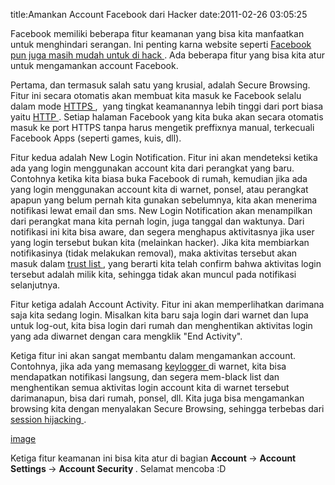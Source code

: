 title:Amankan Account Facebook dari Hacker
date:2011-02-26 03:05:25

Facebook memiliki beberapa fitur keamanan yang bisa kita manfaatkan untuk menghindari serangan. Ini penting karna website seperti
<a href="http://kecebongsoft.wordpress.com/2011/02/23/hacking-fb-twitter-yahoo-dll-dengan-firesheep/">
 Facebook pun juga masih mudah untuk di hack
</a>
. Ada beberapa fitur yang bisa kita atur untuk mengamankan account Facebook.

Pertama, dan termasuk salah satu yang krusial, adalah Secure Browsing. Fitur ini secara otomatis akan membuat kita masuk ke Facebook selalu dalam mode
<a href="http://en.wikipedia.org/wiki/HTTP_Secure">
 HTTPS
</a>
, &#160;yang tingkat keamanannya lebih tinggi dari port biasa yaitu
<a href="http://en.wikipedia.org/wiki/Hypertext_Transfer_Protocol">
 HTTP
</a>
. Setiap halaman Facebook yang kita buka akan secara otomatis masuk ke port HTTPS tanpa harus mengetik preffixnya manual, terkecuali Facebook Apps (seperti games, kuis, dll).
<!--more-->
Fitur kedua adalah New Login Notification. Fitur ini akan mendeteksi ketika ada yang login menggunakan account kita dari perangkat yang baru. Contohnya ketika kita biasa buka Facebook di rumah, kemudian jika ada yang login menggunakan account kita di warnet, ponsel, atau perangkat apapun yang belum pernah kita gunakan sebelumnya, kita akan menerima notifikasi lewat email dan sms. New Login Notification akan menampilkan dari perangkat mana kita pernah login, juga tanggal dan waktunya.&#160;Dari notifikasi ini kita bisa aware, dan segera menghapus aktivitasnya jika user yang login tersebut bukan kita (melainkan hacker). Jika kita membiarkan notifikasinya (tidak melakukan removal), maka aktivitas tersebut akan masuk dalam
<a href="http://en.wikipedia.org/wiki/Whitelist">
 trust list
</a>
, yang berarti kita telah confirm bahwa aktivitas login tersebut adalah milik kita, sehingga tidak akan muncul pada notifikasi selanjutnya.

Fitur ketiga adalah Account Activity. Fitur ini akan memperlihatkan darimana saja kita sedang login. Misalkan kita baru saja login dari warnet dan lupa untuk log-out, kita bisa login dari rumah dan menghentikan aktivitas login yang ada diwarnet dengan cara mengklik "End Activity".

Ketiga fitur ini akan sangat membantu dalam mengamankan account. Contohnya, jika ada yang memasang
<a href="http://en.wikipedia.org/wiki/Keystroke_logging">
 keylogger
</a>
di warnet, kita bisa mendapatkan notifikasi langsung, dan segera mem-black list dan menghentikan semua aktivitas login account kita di warnet tersebut darimanapun, bisa dari rumah, ponsel, dll. Kita juga bisa mengamankan browsing kita dengan menyalakan Secure Browsing, sehingga terbebas dari
<a href="http://en.wikipedia.org/wiki/Session_hijacking">
 session hijacking
</a>
.

[image](/img/wordpress/2011-02-acc.jpg)

Ketiga fitur keamanan ini bisa kita atur di bagian
<strong>
 Account
</strong>
-&gt;
<strong>
 Account Settings
</strong>
-&gt;
<strong>
 Account Security
</strong>
. Selamat mencoba :D
